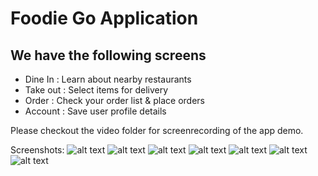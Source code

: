 # Foodie Go Application
## We have the following screens
- Dine In : Learn about nearby restaurants
- Take out : Select items for delivery
- Order : Check your order list & place orders
- Account : Save user profile details

Please checkout the video folder for screenrecording of the app demo.

Screenshots:
![alt text](https://github.com/parthfloyd/Foodiego/blob/main/Screenshots/IMG-20240514-WA0008.jpg)
![alt text](https://github.com/parthfloyd/Foodiego/blob/main/Screenshots/IMG-20240514-WA0009.jpg)
![alt text](https://github.com/parthfloyd/Foodiego/blob/main/Screenshots/IMG-20240514-WA0010.jpg)
![alt text](https://github.com/parthfloyd/Foodiego/blob/main/Screenshots/IMG-20240514-WA0011.jpg)
![alt text](https://github.com/parthfloyd/Foodiego/blob/main/Screenshots/IMG-20240514-WA0012.jpg)
![alt text](https://github.com/parthfloyd/Foodiego/blob/main/Screenshots/IMG-20240514-WA0013.jpg)
![alt text](https://github.com/parthfloyd/Foodiego/blob/main/Screenshots/IMG-20240514-WA0014.jpg)
